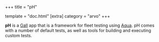 +++
title = "pH"

template = "doc.html"
[extra]
category = "arvo"
+++

**pH** is a [Gall](../gall) app that is a framework for fleet testing using [Aqua](../aqua). pH comes with a number of default tests, as well as tools for building and executing custom tests.

